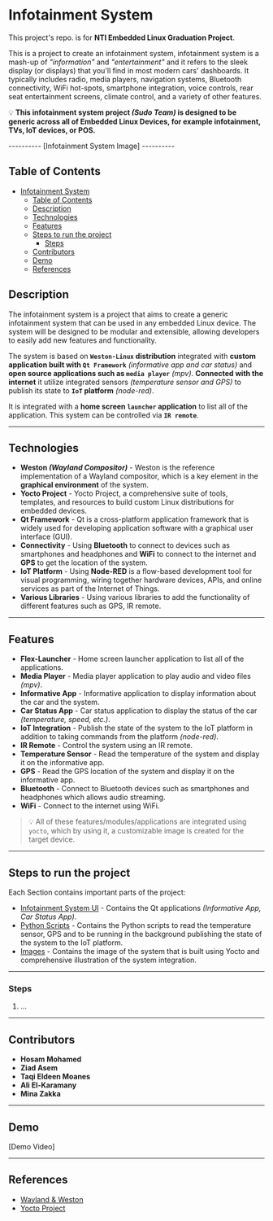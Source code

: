 # Infotainment System

This project's repo. is for **NTI Embedded Linux Graduation Project**.

This is a project to create an infotainment system, infotainment system is a mash-up of _"information"_ and _"entertainment"_ and it refers to the sleek display (or displays) that you'll find in most modern cars' dashboards. It typically includes radio, media players, navigation systems, Bluetooth connectivity, WiFi hot-spots, smartphone integration, voice controls, rear seat entertainment screens, climate control, and a variety of other features.

:bulb: **This infotainment system project _(Sudo Team)_ is designed to be generic across all of Embedded Linux Devices, for example infotainment, TVs, IoT devices, or POS.**

---------- [Infotainment System Image] ----------

## Table of Contents

- [Infotainment System](#infotainment-system)
  - [Table of Contents](#table-of-contents)
  - [Description](#description)
  - [Technologies](#technologies)
  - [Features](#features)
  - [Steps to run the project](#steps-to-run-the-project)
    - [Steps](#steps)
  - [Contributors](#contributors)
  - [Demo](#demo)
  - [References](#references)

## Description

The infotainment system is a project that aims to create a generic infotainment system that can be used in any embedded Linux device. The system will be designed to be modular and extensible, allowing developers to easily add new features and functionality.

The system is based on **`Weston-Linux` distribution** integrated with **custom application built with `Qt Framework`** _(informative app and car status)_ and **open source applications such as `media player`** _(mpv)_. **Connected with the internet** it utilize integrated sensors _(temperature sensor and GPS)_ to publish its state to **`IoT` platform** _(node-red)_.

It is integrated with a **home screen `launcher` application** to list all of the application. This system can be controlled via **`IR remote`**.

---

## Technologies

- **Weston _(Wayland Compositor)_** - Weston is the reference implementation of a Wayland compositor, which is a key element in the **graphical environment** of the system.
- **Yocto Project** - Yocto Project, a comprehensive suite of tools, templates, and resources to build custom Linux distributions for embedded devices.
- **Qt Framework** - Qt is a cross-platform application framework that is widely used for developing application software with a graphical user interface (GUI).
- **Connectivity** - Using **Bluetooth** to connect to devices such as smartphones and headphones and **WiFi** to connect to the internet and **GPS** to get the location of the system.
- **IoT Platform** - Using **Node-RED** is a flow-based development tool for visual programming, wiring together hardware devices, APIs, and online services as part of the Internet of Things.
- **Various Libraries** - Using various libraries to add the functionality of different features such as GPS, IR remote.

---

## Features

- **Flex-Launcher** - Home screen launcher application to list all of the applications.
- **Media Player** - Media player application to play audio and video files _(mpv)_.
- **Informative App** - Informative application to display information about the car and the system.
- **Car Status App** - Car status application to display the status of the car _(temperature, speed, etc.)_.
- **IoT Integration** - Publish the state of the system to the IoT platform in addition to taking commands from the platform _(node-red)_.
- **IR Remote** - Control the system using an IR remote.
- **Temperature Sensor** - Read the temperature of the system and display it on the informative app.
- **GPS** - Read the GPS location of the system and display it on the informative app.
- **Bluetooth** - Connect to Bluetooth devices such as smartphones and headphones which allows audio streaming.
- **WiFi** - Connect to the internet using WiFi.

> :bulb: All of these features/modules/applications are integrated using `yocto`, which by using it, a customizable image is created for the target device.

---

## Steps to run the project

Each Section contains important parts of the project:

- [Infotainment System UI](./Infotainment-System-UI/) - Contains the Qt applications _(Informative App, Car Status App)_.
- [Python Scripts](./py/) - Contains the Python scripts to read the temperature sensor, GPS and to be running in the background publishing the state of the system to the IoT platform.
- [Images](./Images/) - Contains the image of the system that is built using Yocto and comprehensive illustration of the system integration.

---

### Steps

1. ...

---

## Contributors

- **Hosam Mohamed**
- **Ziad Asem**
- **Taqi Eldeen Moanes**
- **Ali El-Karamany**
- **Mina Zakka**

---

## Demo

[Demo Video]

---

## References

- [Wayland & Weston](https://wayland.freedesktop.org/)
- [Yocto Project](https://www.yoctoproject.org/)
